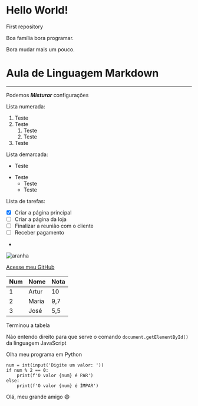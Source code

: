 # Hello World!
 First repository 

 Boa família bora programar.

 Bora mudar mais um pouco.

# Aula de Linguagem Markdown
***

Podemos __*Misturar*__ configurações

Lista numerada: 

1. Teste
1. Teste
   1. Teste
   1. Teste
1. Teste

Lista demarcada:

* Teste
- Teste
   * Teste
   - Teste
   
Lista de tarefas:

- [x] Criar a página principal
- [ ] Criar a página da loja
- [ ] Finalizar a reunião com o cliente
- [ ] Receber pagamento
- 
![aranha](https://user-images.githubusercontent.com/111922579/187098597-376198d8-0aa5-4eac-986c-7fa34325b7d5.png)

[Acesse meu GitHub](https://github.com/ArturCarvalho0)

Num|Nome|Nota
---|---|---
1|Artur|10
2|Maria|9,7
3|José|5,5

Terminou a tabela

Não entendo direito para que serve o comando `document.getElementById()` da linguagem JavaScript

Olha meu programa em Python
```
num = int(input('Digite um valor: '))
if num % 2 == 0:
    print(f'O valor {num} é PAR')
else:
    print(f'O valor {num} é ÍMPAR')
```
    
Olá, meu grande amigo :smile:


